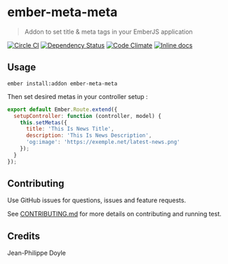 # ember-meta-meta

> Addon to set title & meta tags in your EmberJS application

[![Circle CI](https://circleci.com/gh/didacte/ember-cli-meta-meta/tree/master.svg?style=svg)](https://circleci.com/gh/didacte/ember-cli-meta-meta/tree/master)
[![Dependency Status](https://david-dm.org/didacte/ember-cli-meta-meta.svg)](https://david-dm.org/didacte/ember-cli-meta-meta)
[![Code Climate](https://codeclimate.com/github/didacte/ember-cli-meta-meta/badges/gpa.svg)](https://codeclimate.com/github/didacte/ember-cli-meta-meta)
[![Inline docs](http://inch-ci.org/github/didacte/ember-cli-meta-meta.svg?branch=master)](http://inch-ci.org/github/didacte/ember-cli-meta-meta)

## Usage

    ember install:addon ember-meta-meta

Then set desired metas in your controller setup :

```js
export default Ember.Route.extend({
  setupController: function (controller, model) {
    this.setMetas({
      title: 'This Is News Title',
      description: 'This Is News Description',
      'og:image': 'https://exemple.net/latest-news.png'
    });
  }
});
```

## Contributing

Use GitHub issues for questions, issues and feature requests.

See [CONTRIBUTING.md](CONTRIBUTING.md) for more details on contributing and running test.

## Credits

Jean-Philippe Doyle

